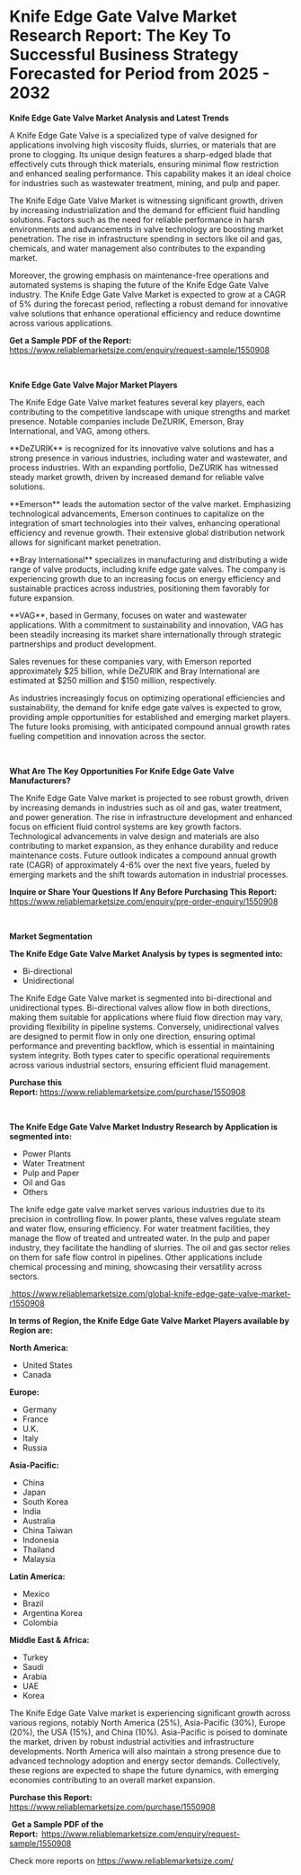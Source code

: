 <p><h1>Knife Edge Gate Valve Market Research Report: The Key To Successful Business Strategy Forecasted for Period from 2025 - 2032</h1></p><p><strong>Knife Edge Gate Valve Market Analysis and Latest Trends</strong></p>
<p><p>A Knife Edge Gate Valve is a specialized type of valve designed for applications involving high viscosity fluids, slurries, or materials that are prone to clogging. Its unique design features a sharp-edged blade that effectively cuts through thick materials, ensuring minimal flow restriction and enhanced sealing performance. This capability makes it an ideal choice for industries such as wastewater treatment, mining, and pulp and paper.</p><p>The Knife Edge Gate Valve Market is witnessing significant growth, driven by increasing industrialization and the demand for efficient fluid handling solutions. Factors such as the need for reliable performance in harsh environments and advancements in valve technology are boosting market penetration. The rise in infrastructure spending in sectors like oil and gas, chemicals, and water management also contributes to the expanding market.</p><p>Moreover, the growing emphasis on maintenance-free operations and automated systems is shaping the future of the Knife Edge Gate Valve industry. The Knife Edge Gate Valve Market is expected to grow at a CAGR of 5% during the forecast period, reflecting a robust demand for innovative valve solutions that enhance operational efficiency and reduce downtime across various applications.</p></p>
<p><strong>Get a Sample PDF of the Report:&nbsp;</strong> <a href="https://www.reliablemarketsize.com/enquiry/request-sample/1550908?utm_campaign=2580&utm_medium=2&utm_source=Github&utm_content=ia&utm_term=28022025&utm_id=knife-edge-gate-valve">https://www.reliablemarketsize.com/enquiry/request-sample/1550908</a></p>
<p>&nbsp;</p>
<p><strong>Knife Edge Gate Valve Major Market Players</strong></p>
<p><p>The Knife Edge Gate Valve market features several key players, each contributing to the competitive landscape with unique strengths and market presence. Notable companies include DeZURIK, Emerson, Bray International, and VAG, among others.</p><p>**DeZURIK** is recognized for its innovative valve solutions and has a strong presence in various industries, including water and wastewater, and process industries. With an expanding portfolio, DeZURIK has witnessed steady market growth, driven by increased demand for reliable valve solutions.</p><p>**Emerson** leads the automation sector of the valve market. Emphasizing technological advancements, Emerson continues to capitalize on the integration of smart technologies into their valves, enhancing operational efficiency and revenue growth. Their extensive global distribution network allows for significant market penetration.</p><p>**Bray International** specializes in manufacturing and distributing a wide range of valve products, including knife edge gate valves. The company is experiencing growth due to an increasing focus on energy efficiency and sustainable practices across industries, positioning them favorably for future expansion.</p><p>**VAG**, based in Germany, focuses on water and wastewater applications. With a commitment to sustainability and innovation, VAG has been steadily increasing its market share internationally through strategic partnerships and product development.</p><p>Sales revenues for these companies vary, with Emerson reported approximately $25 billion, while DeZURIK and Bray International are estimated at $250 million and $150 million, respectively. </p><p>As industries increasingly focus on optimizing operational efficiencies and sustainability, the demand for knife edge gate valves is expected to grow, providing ample opportunities for established and emerging market players. The future looks promising, with anticipated compound annual growth rates fueling competition and innovation across the sector.</p></p>
<p>&nbsp;</p>
<p><strong>What Are The Key Opportunities For Knife Edge Gate Valve Manufacturers?</strong></p>
<p><p>The Knife Edge Gate Valve market is projected to see robust growth, driven by increasing demands in industries such as oil and gas, water treatment, and power generation. The rise in infrastructure development and enhanced focus on efficient fluid control systems are key growth factors. Technological advancements in valve design and materials are also contributing to market expansion, as they enhance durability and reduce maintenance costs. Future outlook indicates a compound annual growth rate (CAGR) of approximately 4-6% over the next five years, fueled by emerging markets and the shift towards automation in industrial processes.</p></p>
<p><strong>Inquire or Share Your Questions If Any Before Purchasing This Report:</strong> <a href="https://www.reliablemarketsize.com/enquiry/pre-order-enquiry/1550908?utm_campaign=2580&utm_medium=2&utm_source=Github&utm_content=ia&utm_term=28022025&utm_id=knife-edge-gate-valve">https://www.reliablemarketsize.com/enquiry/pre-order-enquiry/1550908</a></p>
<p>&nbsp;</p>
<p><strong>Market Segmentation</strong></p>
<p><strong>The Knife Edge Gate Valve Market Analysis by types is segmented into:</strong></p>
<p><ul><li>Bi-directional</li><li>Unidirectional</li></ul></p>
<p><p>The Knife Edge Gate Valve market is segmented into bi-directional and unidirectional types. Bi-directional valves allow flow in both directions, making them suitable for applications where fluid flow direction may vary, providing flexibility in pipeline systems. Conversely, unidirectional valves are designed to permit flow in only one direction, ensuring optimal performance and preventing backflow, which is essential in maintaining system integrity. Both types cater to specific operational requirements across various industrial sectors, ensuring efficient fluid management.</p></p>
<p><strong>Purchase this Report:&nbsp;</strong><a href="https://www.reliablemarketsize.com/purchase/1550908?utm_campaign=2580&utm_medium=2&utm_source=Github&utm_content=ia&utm_term=28022025&utm_id=knife-edge-gate-valve">https://www.reliablemarketsize.com/purchase/1550908</a></p>
<p>&nbsp;</p>
<p><strong>The Knife Edge Gate Valve Market Industry Research by Application is segmented into:</strong></p>
<p><ul><li>Power Plants</li><li>Water Treatment</li><li>Pulp and Paper</li><li>Oil and Gas</li><li>Others</li></ul></p>
<p><p>The knife edge gate valve market serves various industries due to its precision in controlling flow. In power plants, these valves regulate steam and water flow, ensuring efficiency. For water treatment facilities, they manage the flow of treated and untreated water. In the pulp and paper industry, they facilitate the handling of slurries. The oil and gas sector relies on them for safe flow control in pipelines. Other applications include chemical processing and mining, showcasing their versatility across sectors.</p></p>
<p><a href="https://www.reliablemarketsize.com/global-knife-edge-gate-valve-market-r1550908?utm_campaign=2580&utm_medium=2&utm_source=Github&utm_content=ia&utm_term=28022025&utm_id=knife-edge-gate-valve">&nbsp;https://www.reliablemarketsize.com/global-knife-edge-gate-valve-market-r1550908</a></p>
<p><strong>In terms of Region, the Knife Edge Gate Valve Market Players available by Region are:</strong></p>
<p>
    <p> <strong> North America: </strong>
        <ul>
            <li>United States</li>
            <li>Canada</li>
        </ul>
        </p> 
    <p> <strong> Europe: </strong>
        <ul>
            <li>Germany</li>
            <li>France</li>
            <li>U.K.</li>
            <li>Italy</li>
            <li>Russia</li>
        </ul>
        </p> 
    <p> <strong> Asia-Pacific: </strong>
        <ul>
            <li>China</li>
            <li>Japan</li>
            <li>South Korea</li>
            <li>India</li>
            <li>Australia</li>
            <li>China Taiwan</li>
            <li>Indonesia</li>
            <li>Thailand</li>
            <li>Malaysia</li>
        </ul>
        </p> 
    <p> <strong> Latin America: </strong>
        <ul>
            <li>Mexico</li>
            <li>Brazil</li>
            <li>Argentina Korea</li>
            <li>Colombia</li>
        </ul>
        </p> 
    <p> <strong> Middle East & Africa: </strong>
        <ul>
            <li>Turkey</li>
            <li>Saudi</li>
            <li>Arabia</li>
            <li>UAE</li>
            <li>Korea</li>
        </ul>
    </p>
    </p>
<p><p>The Knife Edge Gate Valve market is experiencing significant growth across various regions, notably North America (25%), Asia-Pacific (30%), Europe (20%), the USA (15%), and China (10%). Asia-Pacific is poised to dominate the market, driven by robust industrial activities and infrastructure developments. North America will also maintain a strong presence due to advanced technology adoption and energy sector demands. Collectively, these regions are expected to shape the future dynamics, with emerging economies contributing to an overall market expansion.</p></p>
<p><strong>Purchase this Report: </strong><a href="https://www.reliablemarketsize.com/purchase/1550908?utm_campaign=2580&utm_medium=2&utm_source=Github&utm_content=ia&utm_term=28022025&utm_id=knife-edge-gate-valve">https://www.reliablemarketsize.com/purchase/1550908</a></p>
<p>&nbsp;<strong>Get a Sample PDF of the Report:&nbsp;&nbsp;</strong><a href="https://www.reliablemarketsize.com/enquiry/request-sample/1550908?utm_campaign=2580&utm_medium=2&utm_source=Github&utm_content=ia&utm_term=28022025&utm_id=knife-edge-gate-valve">https://www.reliablemarketsize.com/enquiry/request-sample/1550908</a></p>
<p><strong></strong></p>
<p>Check more reports on <a href="https://www.reliablemarketsize.com/?utm_campaign=2580&utm_medium=2&utm_source=Github&utm_content=ia&utm_term=28022025&utm_id=knife-edge-gate-valve">https://www.reliablemarketsize.com/</a></p>